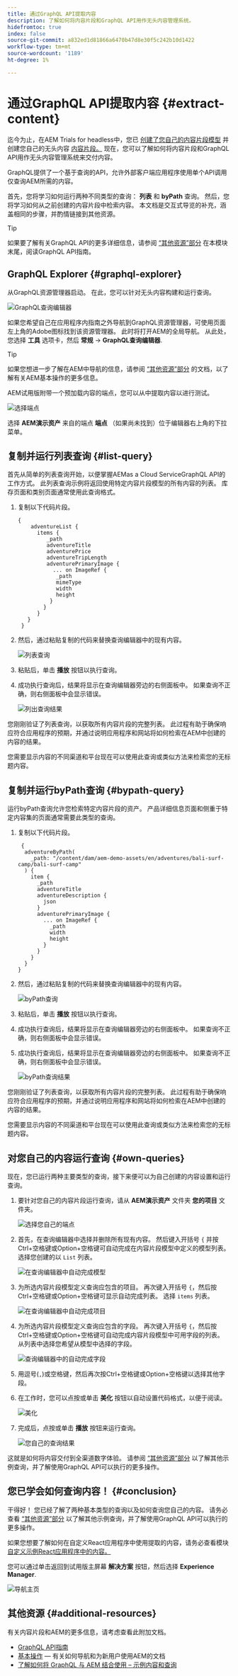 ```yaml
---
title: 通过GraphQL API提取内容
description: 了解如何将内容片段和GraphQL API用作无头内容管理系统。
hidefromtoc: true
index: false
source-git-commit: a832ed1d81866a6470b47d8e30f5c242b10d1422
workflow-type: tm+mt
source-wordcount: '1189'
ht-degree: 1%

---
```



# 通过GraphQL API提取内容 {#extract-content}

迄今为止，在AEM Trials for headless中，您已 [创建了您自己的内容片段模型](content-structure.md) 并创建您自己的无头内容 [内容片段。](create-content.md) 现在，您可以了解如何将内容片段和GraphQL API用作无头内容管理系统来交付内容。

GraphQL提供了一个基于查询的API，允许外部客户端应用程序使用单个API调用仅查询AEM所需的内容。

首先，您将学习如何运行两种不同类型的查询： **列表** 和 **byPath** 查询。 然后，您将学习如何从之前创建的内容片段中检索内容。 本文档是交互式导览的补充，涵盖相同的步骤，并酌情链接到其他资源。

>[!TIP]
>
>如果要了解有关GraphQL API的更多详细信息，请参阅 [“其他资源”部分](#additional-resources) 在本模块末尾，阅读GraphQL API指南。

## GraphQL Explorer {#graphql-explorer}

从GraphQL资源管理器启动。 在此，您可以针对无头内容构建和运行查询。

![GraphQL查询编辑器](assets/extract-content/query-editor.png)

如果您希望自己在应用程序内指南之外导航到GraphQL资源管理器，可使用页面左上角的Adobe图标找到该资源管理器。 此时将打开AEM的全局导航。 从此处，您选择 **工具** 选项卡，然后 **常规** -> **GraphQL查询编辑器**.

>[!TIP]
>
>如果您想进一步了解在AEM中导航的信息，请参阅 [“其他资源”部分](#additional-resources) 的文档，以了解有关AEM基本操作的更多信息。

AEM试用版附带一个预加载内容的端点，您可以从中提取内容以进行测试。

![选择端点](assets/extract-content/select-endpoint.png)

选择 **AEM演示资产** 来自的端点 **端点** （如果尚未找到）位于编辑器右上角的下拉菜单。

## 复制并运行列表查询 {#list-query}

首先从简单的列表查询开始，以便掌握AEMas a Cloud ServiceGraphQL API的工作方式。 此列表查询示例将返回使用特定内容片段模型的所有内容的列表。 库存页面和类别页面通常使用此查询格式。

1. 复制以下代码片段。

   ```text
   {
       adventureList {
         items {
            _path
            adventureTitle
            adventurePrice
            adventureTripLength
            adventurePrimaryImage {
              ... on ImageRef {
               _path
               mimeType
               width
               height
             }
           }
         }
      }
    }
   ```

1. 然后，通过粘贴复制的代码来替换查询编辑器中的现有内容。

   ![列表查询](assets/extract-content/list-query.png)

1. 粘贴后，单击 **播放** 按钮以执行查询。

1. 成功执行查询后，结果将显示在查询编辑器旁边的右侧面板中。 如果查询不正确，则右侧面板中会显示错误。

   ![列出查询结果](assets/extract-content/list-query-results.png)

您刚刚验证了列表查询，以获取所有内容片段的完整列表。 此过程有助于确保响应符合应用程序的预期，并通过说明应用程序和网站将如何检索在AEM中创建的内容的结果。

您需要显示内容的不同渠道和平台现在可以使用此查询或类似方法来检索您的无标题内容。

## 复制并运行byPath查询 {#bypath-query}

运行byPath查询允许您检索特定内容片段的资产。 产品详细信息页面和侧重于特定内容集的页面通常需要此类型的查询。

1. 复制以下代码片段。

   ```text
    {
     adventureByPath(
       _path: "/content/dam/aem-demo-assets/en/adventures/bali-surf-camp/bali-surf-camp"
     ) {
       item {
         _path
         adventureTitle
         adventureDescription {
           json
         }
         adventurePrimaryImage {
           ... on ImageRef {
             _path
             width
             height
           }
         }
       }
     }
   }
   ```

1. 然后，通过粘贴复制的代码来替换查询编辑器中的现有内容。

   ![byPath查询](assets/extract-content/bypath-query.png)

1. 粘贴后，单击 **播放** 按钮以执行查询。

1. 成功执行查询后，结果将显示在查询编辑器旁边的右侧面板中。 如果查询不正确，则右侧面板中会显示错误。

1. 成功执行查询后，结果将显示在查询编辑器旁边的右侧面板中。 如果查询不正确，则右侧面板中会显示错误。

   ![byPath查询结果](assets/extract-content/bypath-query-results.png)

您刚刚验证了列表查询，以获取所有内容片段的完整列表。 此过程有助于确保响应符合应用程序的预期，并通过说明应用程序和网站将如何检索在AEM中创建的内容的结果。

您需要显示内容的不同渠道和平台现在可以使用此查询或类似方法来检索您的无标题内容。

## 对您自己的内容运行查询 {#own-queries}

现在，您已运行两种主要类型的查询，接下来便可以为自己创建的内容设置和运行查询。

1. 要针对您自己的内容片段运行查询，请从 **AEM演示资产** 文件夹 **您的项目** 文件夹。

   ![选择您自己的端点](assets/extract-content/select-endpoint.png)

1. 首先，在查询编辑器中选择并删除所有现有内容。 然后键入开括号 `{` 并按Ctrl+空格键或Option+空格键可自动完成在内容片段模型中定义的模型列表。 选择您创建的以 `List` 列表。

   ![在查询编辑器中自动完成模型](assets/extract-content/auto-complete-models.png)

1. 为所选内容片段模型定义查询应包含的项目。 再次键入开括号 `{`，然后按Ctrl+空格键或Option+空格键可显示自动完成列表。 选择 `items` 列表。

   ![在查询编辑器中自动完成项目](assets/extract-content/auto-complete-items.png)

1. 为所选内容片段模型定义查询应包含的字段。 再次键入开括号 `{`，然后按Ctrl+空格键或Option+空格键可自动完成内容片段模型中可用字段的列表。 从列表中选择您希望从模型中选择的字段。

   ![查询编辑器中的自动完成字段](assets/extract-content/auto-complete-fields.png)

1. 用逗号(`,`)或空格键，然后再次按Ctrl+空格键或Option+空格键以选择其他字段。

1. 在工作时，您可以点按或单击 **美化** 按钮以自动设置代码格式，以便于阅读。

   ![美化](assets/extract-content/prettify.png)

1. 完成后，点按或单击 **播放** 按钮来运行查询。

   ![您自己的查询结果](assets/extract-content/custom-query-results.png)

这就是如何将内容交付到全渠道数字体验。 请参阅 [“其他资源”部分](#additional-resources) 以了解其他示例查询，并了解使用GraphQL API可以执行的更多操作。

## 您已学会如何查询内容！ {#conclusion}

干得好！ 您已经了解了两种基本类型的查询以及如何查询您自己的内容。 请务必查看 [“其他资源”部分](#additional-resources) 以了解其他示例查询，并了解使用GraphQL API可以执行的更多操作。

如果您想要了解如何在自定义React应用程序中使用提取的内容，请务必查看模块 [自定义示例React应用程序中的内容。](customize-app.md)

您可以通过单击返回到试用版主屏幕 **解决方案** 按钮，然后选择 **Experience Manager**.

![导航主页](assets/extract-content/home.png)

## 其他资源 {#additional-resources}

有关内容片段和AEM的更多信息，请考虑查看此附加文档。

* [GraphQL API指南](https://experienceleague.adobe.com/docs/experience-manager-learn/getting-started-with-aem-headless/graphql/multi-step/explore-graphql-api.html)
* [基本操作](/help/sites-cloud/authoring/getting-started/basic-handling.md)  — 有关如何导航和为新用户使用AEM的文档
* [了解如何将 GraphQL 与 AEM 结合使用 – 示例内容和查询](https://experienceleague.adobe.com/docs/experience-manager-cloud-service/content/headless/graphql-api/sample-queries.html)
